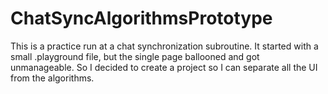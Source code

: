 # ChatSyncAlgorithmsPrototype
This is a practice run at a chat synchronization subroutine. It started with a small .playground file, but the single page ballooned and got unmanageable. So I decided to create a project so I can separate all the UI from the algorithms.

